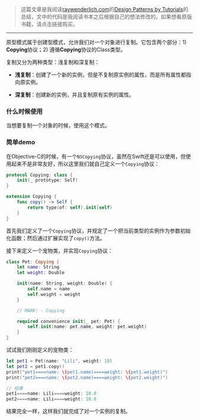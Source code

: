 > 这篇文章是我阅读[raywenderlich.com](https://store.raywenderlich.com)的[Design Patterns by Tutorials](https://store.raywenderlich.com/products/design-patterns-by-tutorials)的总结，文中的代码是我阅读书本之后根据自己的想法修改的。如果想看原版书籍，请点击链接购买。

***

原型模式属于创建型模式，允许我们对一个对象进行复制。它包含两个部分：1) **Copying**协议；2) 遵循**Copying**协议的Class类型。

复制又分为两种类型：浅复制和深复制：

- **浅复制**：创建了一个新的实例，但是不复制原实例的属性，而是所有属性都指向原实例。

- **深复制**：创建新的实例，并且复制原有实例的属性。

### 什么时候使用

当想要复制一个对象的时候，使用这个模式。

### 简单demo

在Objective-C的时候，有一个`NSCopying`协议，虽然在Swift还是可以使用，但使用起来不是非常友好，所以这里我们就自己定义一个`Copying`协议：

```swift
protocol Copying: class {
    init(_ prototype: Self)
}

extension Copying {
    func copy() -> Self {
        return type(of: self).init(self)
    }
}
```

首先我们定义了一个`Copying`协议，并规定了一个把当前类型的实例作为参数初始化函数；然后通过扩展实现了`copy()`方法。

接下来定义一个宠物类，并实现`Copying`协议：

```swift
class Pet: Copying {
    let name: String
    let weight: Double

    init(name: String, weight: Double) {
        self.name = name
        self.weight = weight
    }

    // MARK: - Copying

    required convenience init(_ pet: Pet) {
        self.init(name: pet.name, weight: pet.weight)
    }
}
```

试试我们刚刚定义的宠物类：

```swift
let pet1 = Pet(name: "Lili", weight: 10)
let pet2 = pet1.copy()
print("pet1====name: \(pet1.name)====weight: \(pet1.weight)")
print("pet2====name: \(pet2.name)====weight: \(pet2.weight)")

// 结果
pet1====name: Lili====weight: 10.0
pet2====name: Lili====weight: 10.0
```

结果完全一样，这样我们就完成了对一个实例的复制。
